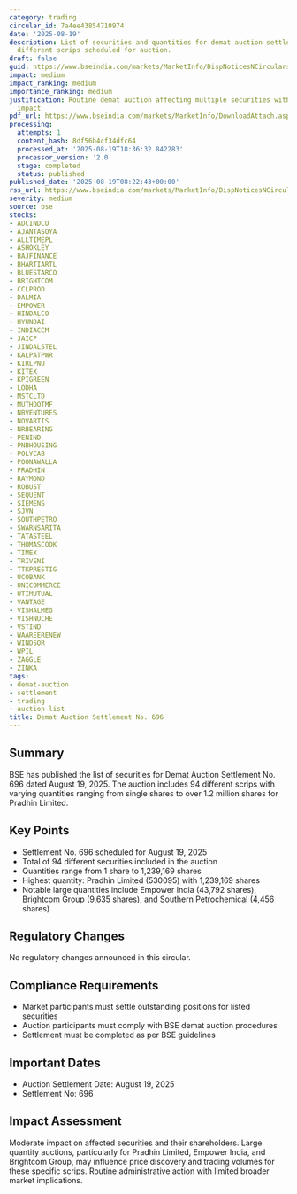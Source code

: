 ```yaml
---
category: trading
circular_id: 7a4ee43854710974
date: '2025-08-19'
description: List of securities and quantities for demat auction settlement with 94
  different scrips scheduled for auction.
draft: false
guid: https://www.bseindia.com/markets/MarketInfo/DispNoticesNCirculars.aspx?Noticeid={A76398C9-A177-42BD-A091-168071CD37C9}&noticeno=20250819-14&dt=08/19/2025&icount=14&totcount=53&flag=0
impact: medium
impact_ranking: medium
importance_ranking: medium
justification: Routine demat auction affecting multiple securities with moderate market
  impact
pdf_url: https://www.bseindia.com/markets/MarketInfo/DownloadAttach.aspx?id=20250819-14&attachedId=1702bc4d-0cb5-4eb8-886a-fd49e7169b45
processing:
  attempts: 1
  content_hash: 8df56b4cf34dfc64
  processed_at: '2025-08-19T18:36:32.842283'
  processor_version: '2.0'
  stage: completed
  status: published
published_date: '2025-08-19T08:22:43+00:00'
rss_url: https://www.bseindia.com/markets/MarketInfo/DispNoticesNCirculars.aspx?Noticeid={A76398C9-A177-42BD-A091-168071CD37C9}&noticeno=20250819-14&dt=08/19/2025&icount=14&totcount=53&flag=0
severity: medium
source: bse
stocks:
- ADCINDCO
- AJANTASOYA
- ALLTIMEPL
- ASHOKLEY
- BAJFINANCE
- BHARTIARTL
- BLUESTARCO
- BRIGHTCOM
- CCLPROD
- DALMIA
- EMPOWER
- HINDALCO
- HYUNDAI
- INDIACEM
- JAICP
- JINDALSTEL
- KALPATPWR
- KIRLPNU
- KITEX
- KPIGREEN
- LODHA
- MSTCLTD
- MUTHOOTMF
- NBVENTURES
- NOVARTIS
- NRBEARING
- PENIND
- PNBHOUSING
- POLYCAB
- POONAWALLA
- PRADHIN
- RAYMOND
- ROBUST
- SEQUENT
- SIEMENS
- SJVN
- SOUTHPETRO
- SWARNSARITA
- TATASTEEL
- THOMASCOOK
- TIMEX
- TRIVENI
- TTKPRESTIG
- UCOBANK
- UNICOMMERCE
- UTIMUTUAL
- VANTAGE
- VISHALMEG
- VISHNUCHE
- VSTIND
- WAAREERENEW
- WINDSOR
- WPIL
- ZAGGLE
- ZINKA
tags:
- demat-auction
- settlement
- trading
- auction-list
title: Demat Auction Settlement No. 696
---
```


## Summary

BSE has published the list of securities for Demat Auction Settlement No. 696 dated August 19, 2025. The auction includes 94 different scrips with varying quantities ranging from single shares to over 1.2 million shares for Pradhin Limited.

## Key Points

- Settlement No. 696 scheduled for August 19, 2025
- Total of 94 different securities included in the auction
- Quantities range from 1 share to 1,239,169 shares
- Highest quantity: Pradhin Limited (530095) with 1,239,169 shares
- Notable large quantities include Empower India (43,792 shares), Brightcom Group (9,635 shares), and Southern Petrochemical (4,456 shares)

## Regulatory Changes

No regulatory changes announced in this circular.

## Compliance Requirements

- Market participants must settle outstanding positions for listed securities
- Auction participants must comply with BSE demat auction procedures
- Settlement must be completed as per BSE guidelines

## Important Dates

- Auction Settlement Date: August 19, 2025
- Settlement No: 696

## Impact Assessment

Moderate impact on affected securities and their shareholders. Large quantity auctions, particularly for Pradhin Limited, Empower India, and Brightcom Group, may influence price discovery and trading volumes for these specific scrips. Routine administrative action with limited broader market implications.